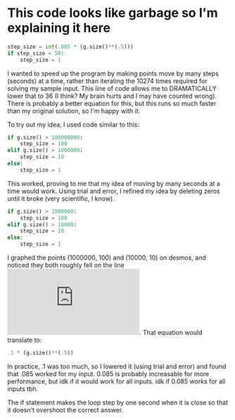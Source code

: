 # This code looks like garbage so I'm explaining it here

```python
step_size = int(.085 * (g.size()**(.5)))
if step_size < 50:
    step_size = 1
```

I wanted to speed up the program by making points move by many steps (seconds) at a time,
rather than iterating the 10274 times required for solving my sample input.
This line of code allows me to DRAMATICALLY lower that to 36 (I think? My brain hurts and I may have counted wrong).
There is probably a better equation for this, but this runs so much faster than my original solution, so I'm happy with it.

To try out my idea, I used code similar to this:

```python
if g.size() > 100000000:
    step_size = 100
elif g.size() > 1000000:
    step_size = 10
else:
    step_size = 1
```

This worked, proving to me that my idea of moving by many seconds at a time would work.
Using trial and error, I refined my idea by deleting zeros until it broke (very scientific, I know).

```python
if g.size() > 1000000:
    step_size = 100
elif g.size() > 10000:
    step_size = 10
else:
    step_size = 1
```

I graphed the points (1000000, 100) and (10000, 10) on desmos,
and noticed they both roughly fell on the line ![equation](https://latex.codecogs.com/gif.latex?.1%5Csqrt%7B%5Cleft%28x%5Cright%29%7D).
That equation would translate to:

```python
.1 * (g.size()**(.5))
```

In practice, .1 was too much, so I lowered it (using trial and error) and found that .085 worked for my input.
0.085 is probably increasable for more performance, but idk if it would work for all inputs. idk if 0.085 works for all inputs tbh.

The if statement makes the loop step by one second when it is close so that it doesn't overshoot the correct answer.
